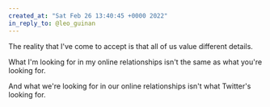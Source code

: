 ```yaml
---
created_at: "Sat Feb 26 13:40:45 +0000 2022"
in_reply_to: @leo_guinan
---
```


The reality that I've come to accept is that all of us value different details.

What I'm looking for in my online relationships isn't the same as what you're looking for.

And what we're looking for in our online relationships isn't what Twitter's looking for.